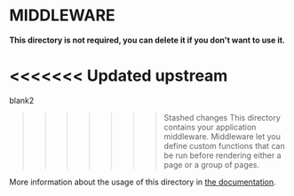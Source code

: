 # MIDDLEWARE

**This directory is not required, you can delete it if you don't want to use it.**

<<<<<<< Updated upstream
=======
blank2

>>>>>>> Stashed changes
This directory contains your application middleware.
Middleware let you define custom functions that can be run before rendering either a page or a group of pages.

More information about the usage of this directory in [the documentation](https://nuxtjs.org/guide/routing#middleware).
